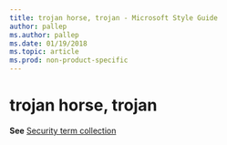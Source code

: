 ```yaml
---
title: trojan horse, trojan - Microsoft Style Guide
author: pallep
ms.author: pallep
ms.date: 01/19/2018
ms.topic: article
ms.prod: non-product-specific
---
```


# trojan horse, trojan

**See** [Security term collection](/style-guide/a-z-word-list-term-collections/term-collections/security-terms)

